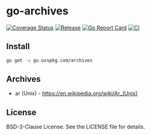 # go-archives

[![Coverage Status](https://coveralls.io/repos/github/osspkg/go-archives/badge.svg?branch=master)](https://coveralls.io/github/osspkg/go-archives?branch=master)
[![Release](https://img.shields.io/github/release/osspkg/go-archives.svg?style=flat-square)](https://github.com/osspkg/go-archives/releases/latest)
[![Go Report Card](https://goreportcard.com/badge/github.com/osspkg/go-archives)](https://goreportcard.com/report/github.com/osspkg/go-archives)
[![CI](https://github.com/osspkg/go-archives/actions/workflows/ci.yml/badge.svg)](https://github.com/osspkg/go-archives/actions/workflows/ci.yml)

## Install

```sh
go get -u go.osspkg.com/archives
```

## Archives

* ar (Unix) - https://en.wikipedia.org/wiki/Ar_(Unix)

## License

BSD-3-Clause License. See the LICENSE file for details.
